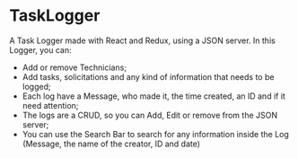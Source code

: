 # TaskLogger
A Task Logger made with React and Redux, using a JSON server. In this Logger, you can: 

- Add or remove Technicians;
- Add tasks, solicitations and any kind of information that needs to be logged;
- Each log have a Message, who made it, the time created, an ID and if it need attention;
- The logs are a CRUD, so you can Add, Edit or remove from the JSON server;
- You can use the Search Bar to search for any information inside the Log (Message, the name of the creator, ID and date)

